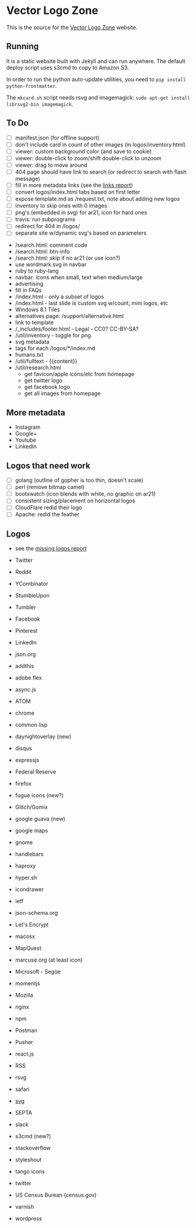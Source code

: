 # Vector Logo Zone

This is the source for the [Vector Logo Zone](https://www.vectorlogo.zone/) website.

## Running

It is a static website built with Jekyll and can run anywhere.  The default deploy script uses s3cmd to copy to Amazon S3.

In order to run the python auto-update utilities, you need to `pip install python-frontmatter`.

The `mkcard.sh` script needs rsvg and imagemagick: `sudo apt-get install librsvg2-bin imagemagick`.

## To Do
 - [ ] manifest.json (for offline support)
 - [ ] don't include card in count of other images (in logos/inventory.html)
 - [ ] viewer: custom background color (and save to cookie)
 - [ ] viewer: double-click to zoom/shift double-click to unzoom
 - [ ] viewer: drag to move around
 - [ ] 404 page should have link to search (or redirect to search with flash message)
 - [ ] fill in more metadata links (see the [links report](https://www.vectorlogo.zone/logos/metadata.html))
 - [ ] convert logos/index.html tabs based on first letter
 - [ ] expose template.md as /request.txt, note about adding new logos
 - [ ] inventory to skip ones with 0 images
 - [ ] png's (embedded in svg) for ar21, icon for hard ones
 - [ ] travis: run subprograms
 - [ ] redirect for 404 in /logos/
 - [ ] separate site w/dynamic svg's based on parameters

 * /search.html: comment code
 * /search.html: btn-info
 * /search.html: skip if no ar21 (or use icon?)
 * use wordmark.svg in navbar
 * ruby to ruby-lang
 * navbar: icons when small, text when medium/large
 * advertising
 * fill in FAQs
 * /index.html - only a subset of logos
 * /index.html - last slide is custom svg w/count, mini logos, etc
 * Windows 8.1 Tiles
 * alternatives page: /support/alternative.html
 * link to template
 * /_includes/footer.html - Legal - CC0?  CC-BY-SA?
 * /util/inventory - toggle for png
 * svg metadata
 * tags for each /logos/*/index.md
 * humans.txt
 * /util/fulltext - {{content}}
 * /util/research.html
	- get favicon/apple icons/etc from homepage
	- get twitter logo
	- get facebook logo
	- get all images from homepage

## More metadata
 * Instagram
 * Google+
 * Youtube
 * LinkedIn

## Logos that need work
 - [ ] golang (outline of gopher is too thin, doesn't scale)
 - [ ] perl (remove bitmap camel)
 - [ ] bootswatch (icon blends with white, no graphic on ar21)
 - [ ] consistent sizing/placement on horizontal logos
 - [ ] CloudFlare redid their logo
 - [ ] Apache: redid the feather

## Logos
 - see the [missing logos report](https://www.vectorlogo.zone/logos/missing.html)

 * Twitter
 * Reddit
 * YCombinator
 * StumbleUpon
 * Tumbler
 * Facebook
 * Pinterest
 * LinkedIn
 * json.org
 
 * addthis
 * adobe flex
 * async.js
 * ATOM
 * chrome
 * common lisp
 * daynightoverlay (new)
 * disqus
 * expressjs
 * Federal Reserve
 * firefox
 * fugue icons (new?)
 * Glitch/Gomix
 * google guava (new)
 * google maps
 * gnome
 * handlebars
 * haproxy
 * hyper.sh
 * icondrawer
 * ietf
 * json-schema.org
 * Let's Encrypt
 * macosx
 * MapQuest
 * marcuse.org (at least icon)
 * Microsoft - Segoe
 * momentjs
 * Mozilla
 * nginx
 * npm
 * Postman
 * Pusher
 * react.js
 * RSS
 * rsvg
 * safari
 * [svg](https://www.w3.org/2009/08/svg-logos.html)
 * SEPTA
 * slack
 * s3cmd (new?)
 * stackoverflow
 * styleshout
 * tango icons
 * twitter
 * US Census Burean (census.gov)
 * varnish
 * wordpress

